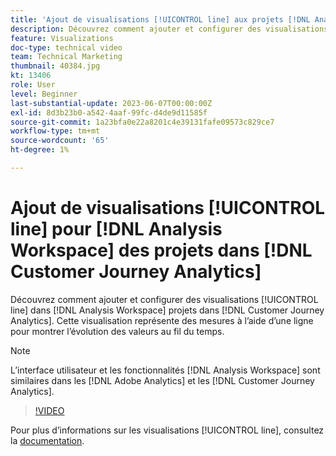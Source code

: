 ```yaml
---
title: 'Ajout de visualisations [!UICONTROL line] aux projets [!DNL Analysis Workspace] '
description: Découvrez comment ajouter et configurer des visualisations [!UICONTROL en ligne] aux projets  [!DNL Analysis Workspace]  dans  [!DNL Customer Journey Analytics].
feature: Visualizations
doc-type: technical video
team: Technical Marketing
thumbnail: 40384.jpg
kt: 13406
role: User
level: Beginner
last-substantial-update: 2023-06-07T00:00:00Z
exl-id: 8d3b23b0-a542-4aaf-99fc-d4de9d11585f
source-git-commit: 1a23bfa0e22a8201c4e39131fafe09573c829ce7
workflow-type: tm+mt
source-wordcount: '65'
ht-degree: 1%

---
```


# Ajout de visualisations [!UICONTROL line] pour [!DNL Analysis Workspace] des projets dans [!DNL Customer Journey Analytics]

Découvrez comment ajouter et configurer des visualisations [!UICONTROL line] dans [!DNL Analysis Workspace] projets dans [!DNL Customer Journey Analytics]. Cette visualisation représente des mesures à l’aide d’une ligne pour montrer l’évolution des valeurs au fil du temps.

>[!NOTE]
>
>L’interface utilisateur et les fonctionnalités [!DNL Analysis Workspace] sont similaires dans les [!DNL Adobe Analytics] et les [!DNL Customer Journey Analytics].

>[!VIDEO](https://video.tv.adobe.com/v/40384/?quality=12&learn=on)

Pour plus d’informations sur les visualisations [!UICONTROL line], consultez la [documentation](https://experienceleague.adobe.com/docs/analytics-platform/using/cja-workspace/visualizations/line.html?lang=fr).
